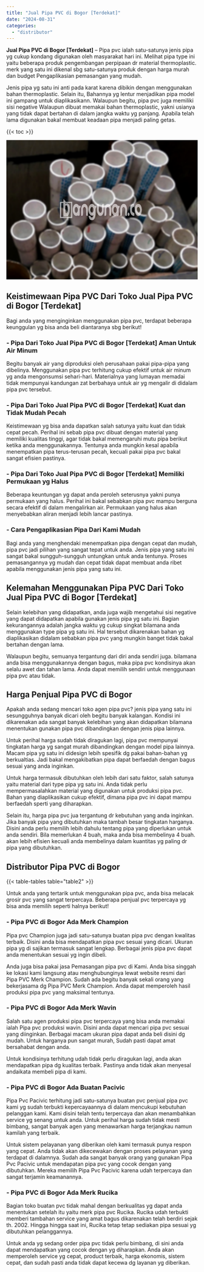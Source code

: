 ```yaml
---
title: "Jual Pipa PVC di Bogor [Terdekat]"
date: "2024-08-31"
categories: 
  - "distributor"
---
```


**Jual Pipa PVC di Bogor \[Terdekat\]** – Pipa pvc ialah satu-satunya jenis pipa yg cukup kondang digunakan oleh masyarakat hari ini. Melihat pipa type ini yaitu beberapa produk pengembangan perpipaan dr material thermoplastic. merk yang satu ini dikenal sbg satu-satunya produk dengan harga murah dan budget Pengaplikasian pemasangan yang mudah.

Jenis pipa yg satu ini anti pada karat karena dibikin dengan menggunakan bahan thermoplastic. Selain itu, Bahannya yg lentur menjadikan pipa model ini gampang untuk diaplikasikann. Walaupun begitu, pipa pvc juga memiliki sisi negative Walaupun dibuat memakai bahan thermoplastic, yakni usianya yang tidak dapat bertahan di dalam jangka waktu yg panjang. Apabila telah lama digunakan bakal membuat keadaan pipa menjadi paling getas.

{{< toc >}}

![Jual Pipa PVC di Bogor [Terdekat]](/images/jaul-pipa-pvc-12.png)

## Keistimewaan Pipa PVC Dari Toko Jual Pipa PVC di Bogor \[Terdekat\]

Bagi anda yang menginginkan menggunakan pipa pvc, terdapat beberapa keunggulan yg bisa anda beli diantaranya sbg berikut!

### \- Pipa Dari Toko Jual Pipa PVC di Bogor \[Terdekat\] Aman Untuk Air Minum

Begitu banyak air yang diproduksi oleh perusahaan pakai pipa-pipa yang dibelinya. Menggunakan pipa pvc terhitung cukup efektif untuk air minum yg anda mengonsumsi sehari-hari. Materialnya yang lumayan memadai tidak mempunyai kandungan zat berbahaya untuk air yg mengalir di didalam pipa pvc tersebut.

### \- Pipa Dari Toko Jual Pipa PVC di Bogor \[Terdekat\] Kuat dan Tidak Mudah Pecah

Keistimewaan yg bisa anda dapatkan salah satunya yaitu kuat dan tidak cepat pecah. Perihal ini sebab pipa pvc dibuat dengan material yang memiliki kualitas tinggi, agar tidak bakal memengaruhi mutu pipa berikut ketika anda menggunakannya. Tentunya anda mungkin kesal apabila menempatkan pipa terus-terusan pecah, kecuali pakai pipa pvc bakal sangat efisien pastinya.

### \- Pipa Dari Toko Jual Pipa PVC di Bogor \[Terdekat\] Memiliki Permukaan yg Halus

Beberapa keuntungan yg dapat anda peroleh seterusnya yakni punya permukaan yang halus. Perihal ini bakal sebabkan pipa pvc mampu berguna secara efektif di dalam mengalirkan air. Permukaan yang halus akan menyebabkan aliran menjadi lebih lancar pastinya.

### \- Cara Pengaplikasian Pipa Dari Kami Mudah

Bagi anda yang menghendaki menempatkan pipa dengan cepat dan mudah, pipa pvc jadi pilihan yang sangat tepat untuk anda. Jenis pipa yang satu ini sangat bakal sungguh-sungguh untungkan untuk anda tentunya. Proses pemasangannya yg mudah dan cepat tidak dapat membuat anda ribet apabila menggunakan jenis pipa yang satu ini.

## Kelemahan Menggunakan Pipa PVC Dari Toko Jual Pipa PVC di Bogor \[Terdekat\]

Selain kelebihan yang didapatkan, anda juga wajib mengetahui sisi negative yang dapat didapatkan apabila gunakan jenis pipa yg satu ini. Bagian kekurangannya adalah jangka waktu yg cukup singkat bilamana anda menggunakan type pipa yg satu ini. Hal tersebut dikarenakan bahan yg diaplikasikan didalam sebabkan pipa pvc yang mungkin banget tidak bakal bertahan dengan lama.

Walaupun begitu, semuanya tergantung dari diri anda sendiri juga. bilamana anda bisa menggunakannya dengan bagus, maka pipa pvc kondisinya akan selalu awet dan tahan lama. Anda dapat memilih sendiri untuk menggunaan pipa pvc atau tidak.

## Harga Penjual Pipa PVC di Bogor

Apakah anda sedang mencari toko agen pipa pvc? jenis pipa yang satu ini sesungguhnya banyak dicari oleh begitu banyak kalangan. Kondisi ini dikarenakan ada sangat banyak kelebihan yang akan didapatkan bilamana menentukan gunakan pipa pvc dibandingkan dengan jenis pipa lainnya.

Untuk perihal harga sudah tidak diragukan lagi, pipa pvc mempunyai tingkatan harga yg sangat murah dibandingkan dengan model pipa lainnya. Macam pipa yg satu ini didesign lebih spesifik dg pakai bahan-bahan yg berkualtias. Jadi bakal mengakibatkan pipa dapat berfaedah dengan bagus sesuai yang anda inginkan.

Untuk harga termasuk dibutuhkan oleh lebih dari satu faktor, salah satunya yaitu material dari type pipa yg satu ini. Anda tidak perlu mempermasalahkan material yang digunakan untuk produksi pipa pvc. Bahan yang diaplikasikan cukup efektif, dimana pipa pvc ini dapat mampu berfaedah sperti yang diharapkan.

Selain itu, harga pipa pvc jua tergantung dr kebutuhan yang anda inginkan. Jika banyak pipa yang dibutuhkan maka tambah besar tingkatan harganya. Disini anda perlu memilih lebih dahulu tentang pipa yang diperlukan untuk anda sendiri. Bila memerlukan 4 buah, maka anda bisa membelinya 4 buah. akan lebih efisien kecuali anda membelinya dalam kuantitas yg paling dr pipa yang dibutuhkan.

## Distributor Pipa PVC di Bogor

{{< table-tables table="table2" >}}

Untuk anda yang tertarik untuk menggunakan pipa pvc, anda bisa melacak grosir pvc yang sangat terpercaya. Beberapa penjual pvc terpercaya yg bisa anda memilih seperti halnya berikut!

### \- Pipa PVC di Bogor Ada Merk Champion

Pipa pvc Champion juga jadi satu-satunya buatan pipa pvc dengan kwalitas terbaik. Disini anda bisa mendapatkan pipa pvc sesuai yang dicari. Ukuran pipa yg di sajikan termasuk sangat lengkap. Berbagai jenis pipa pvc dapat anda menentukan sesuai yg ingin dibeli.

Anda juga bisa pakai jasa Pemasangan pipa pvc di Kami. Anda bisa singgah ke lokasi kami langsung atau menghubunginya lewat website resmi dari Pipa PVC Merk Champion. Sudah ada begitu banyak sekali orang yang bekerjasama dg Pipa PVC Merk Champion. Anda dapat memperoleh hasil produksi pipa pvc yang maksimal tentunya.

### \- Pipa PVC di Bogor Ada Merk Wavin

Salah satu agen produksi pipa pvc terpercaya yang bisa anda memakai ialah Pipa pvc produksi wavin. Disini anda dapat mencari pipa pvc sesuai yang diinginkan. Berbagai macam ukuran pipa dapat anda beli disini dg mudah. Untuk harganya pun sangat murah, Sudah pasti dapat amat bersahabat dengan anda.

Untuk kondisinya terhitung udah tidak perlu diragukan lagi, anda akan mendapatkan pipa dg kualitas terbaik. Pastinya anda tidak akan menyesal andaikata membeli pipa di kami.

### \- Pipa PVC di Bogor Ada Buatan Pacivic

Pipa Pvc Pacivic terhitung jadi satu-satunya buatan pvc penjual pipa pvc kami yg sudah terbukti kepercayaannya di dalam mencukupi kebutuhan pelanggan kami. Kami disini telah tentu terpercaya dan akan menambahkan service yg senang untuk anda. Untuk perihal harga sudah tidak mesti bimbang, sangat banyak agen yang menawarkan harga terjangkau namun kamilah yang terbaik.

Untuk sistem pelayanan yang diberikan oleh kami termasuk punya respon yang cepat. Anda tidak akan dikecewakan dengan proses pelayanan yang terdapat di dalamnya. Sudah ada sangat banyak orang yang gunakan Pipa Pvc Pacivic untuk mendapatan pipa pvc yang cocok dengan yang dibutuhkan. Mereka memilih Pipa Pvc Pacivic karena udah terpercaya dan sangat terjamin keamanannya.

### \- Pipa PVC di Bogor Ada Merk Rucika

Bagian toko buatan pvc tidak mahal dengan berkualitas yg dapat anda menentukan setelah itu yaitu merk pipa pvc Rucika. Rucika udah terbukti memberi tambahan service yang amat bagus dikarenakan telah berdiri sejak th. 2002. Hingga hingga saat ini, Rucika tetap tetap sediakan pipa sesuai yg dibutuhkan pelanggannya.

Untuk anda yg sedang order pipa pvc tidak perlu bimbang, di sini anda dapat mendapatkan yang cocok dengan yg diharapkan. Anda akan memperoleh service yg cepat, product terbaik, harga ekonomis, sistem cepat, dan sudah pasti anda tidak dapat kecewa dg layanan yg diberikan.
